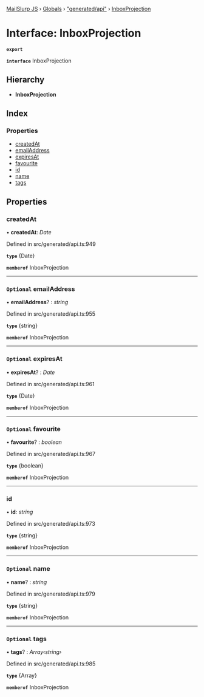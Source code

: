 [MailSlurp JS](../README.md) › [Globals](../globals.md) › ["generated/api"](../modules/_generated_api_.md) › [InboxProjection](_generated_api_.inboxprojection.md)

# Interface: InboxProjection

**`export`** 

**`interface`** InboxProjection

## Hierarchy

* **InboxProjection**

## Index

### Properties

* [createdAt](_generated_api_.inboxprojection.md#createdat)
* [emailAddress](_generated_api_.inboxprojection.md#optional-emailaddress)
* [expiresAt](_generated_api_.inboxprojection.md#optional-expiresat)
* [favourite](_generated_api_.inboxprojection.md#optional-favourite)
* [id](_generated_api_.inboxprojection.md#id)
* [name](_generated_api_.inboxprojection.md#optional-name)
* [tags](_generated_api_.inboxprojection.md#optional-tags)

## Properties

###  createdAt

• **createdAt**: *Date*

Defined in src/generated/api.ts:949

**`type`** {Date}

**`memberof`** InboxProjection

___

### `Optional` emailAddress

• **emailAddress**? : *string*

Defined in src/generated/api.ts:955

**`type`** {string}

**`memberof`** InboxProjection

___

### `Optional` expiresAt

• **expiresAt**? : *Date*

Defined in src/generated/api.ts:961

**`type`** {Date}

**`memberof`** InboxProjection

___

### `Optional` favourite

• **favourite**? : *boolean*

Defined in src/generated/api.ts:967

**`type`** {boolean}

**`memberof`** InboxProjection

___

###  id

• **id**: *string*

Defined in src/generated/api.ts:973

**`type`** {string}

**`memberof`** InboxProjection

___

### `Optional` name

• **name**? : *string*

Defined in src/generated/api.ts:979

**`type`** {string}

**`memberof`** InboxProjection

___

### `Optional` tags

• **tags**? : *Array‹string›*

Defined in src/generated/api.ts:985

**`type`** {Array<string>}

**`memberof`** InboxProjection
